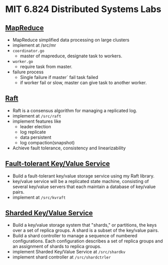 # MIT 6.824 Distributed Systems Labs
## [MapReduce](https://pdos.csail.mit.edu/6.824/labs/lab-mr.html)
* MapReduce simplified data processing on large clusters
* implement at /src/mr
* `coordinator.go`
    * master of mapreduce, designate task to workers.
* `worker.go`
    * require task from master.
* failure process
    * Single failure if master` fail task failed
    * if worker fail or slow, master can give task to another worker.

## [Raft](https://pdos.csail.mit.edu/6.824/labs/lab-raft.html)
* Raft is a consensus algorithm for managing a replicated log.
* implement at `/src/raft`
* implement features like
  * leader election
  * log replicate
  * data persistent
  * log compaction(snapshot)
* Achieve fault tolerance, consistency and linearizability

## [Fault-tolerant Key/Value Service](https://pdos.csail.mit.edu/6.824/labs/lab-kvraft.html)
* Build a fault-tolerant key/value storage service using my Raft library.
* key/value service will be a replicated state machine, consisting of several key/value servers that each maintain a database of key/value pairs.
* implement at `/src/kvraft`

## [Sharded Key/Value Service](https://pdos.csail.mit.edu/6.824/labs/lab-shard.html)
* Build a key/value storage system that "shards," or partitions, the keys over a set of replica groups. A shard is a subset of the key/value pairs.
* Build a shard controller to manage a sequence of numbered configurations. Each configuration describes a set of replica groups and an assignment of shards to replica groups.
* implement Sharded Key/Value Service at `/src/shardkv`
* implement shard controller at `/src/shardctrler`
